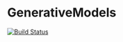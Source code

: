 # GenerativeModels

[![Build Status](https://travis-ci.org/zsunberg/GenerativeModels.jl.svg?branch=master)](https://travis-ci.org/zsunberg/GenerativeModels.jl)

